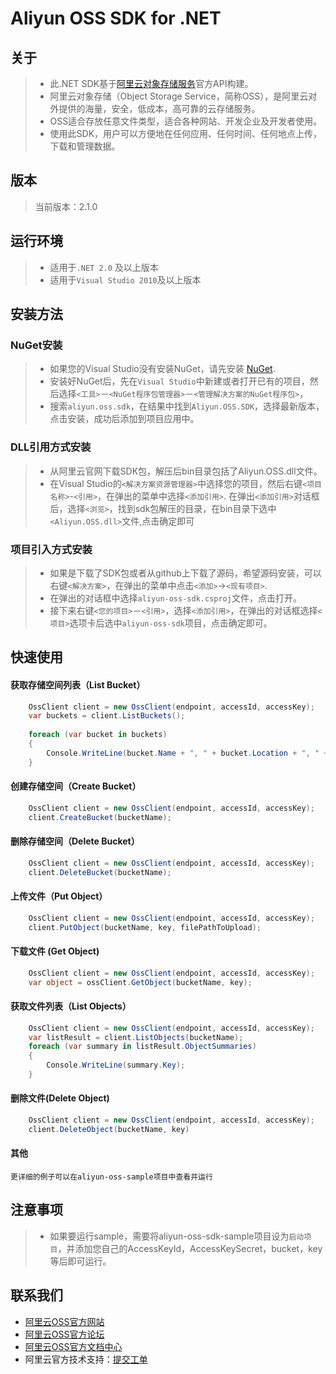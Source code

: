 ﻿# Aliyun OSS SDK for .NET
## 关于
> - 此.NET SDK基于[阿里云对象存储服务](http://www.aliyun.com/product/oss/)官方API构建。
> - 阿里云对象存储（Object Storage Service，简称OSS），是阿里云对外提供的海量，安全，低成本，高可靠的云存储服务。
> - OSS适合存放任意文件类型，适合各种网站、开发企业及开发者使用。
> - 使用此SDK，用户可以方便地在任何应用、任何时间、任何地点上传，下载和管理数据。

## 版本
> 当前版本：2.1.0

## 运行环境
> - 适用于`.NET 2.0` 及以上版本
> - 适用于`Visual Studio 2010`及以上版本

## 安装方法
### NuGet安装
> - 如果您的Visual Studio没有安装NuGet，请先安装 [NuGet](http://docs.nuget.org/docs/start-here/installing-nuget).
> - 安装好NuGet后，先在`Visual Studio`中新建或者打开已有的项目，然后选择`<工具>`－`<NuGet程序包管理器>`－`<管理解决方案的NuGet程序包>`，
> - 搜索`aliyun.oss.sdk`，在结果中找到`Aliyun.OSS.SDK`，选择最新版本，点击安装，成功后添加到项目应用中。

### DLL引用方式安装
> - 从阿里云官网下载SDK包，解压后bin目录包括了Aliyun.OSS.dll文件。
> - 在Visual Studio的`<解决方案资源管理器>`中选择您的项目，然后右键`<项目名称>`-`<引用>`，在弹出的菜单中选择`<添加引用>`.
在弹出`<添加引用>`对话框后，选择`<浏览>`，找到sdk包解压的目录，在bin目录下选中`<Aliyun.OSS.dll>`文件,点击确定即可

### 项目引入方式安装
> - 如果是下载了SDK包或者从github上下载了源码，希望源码安装，可以右键`<解决方案>`，在弹出的菜单中点击`<添加>`->`<现有项目>`.
> - 在弹出的对话框中选择`aliyun-oss-sdk.csproj`文件，点击打开。
> - 接下来右键`<您的项目>`－`<引用>`，选择`<添加引用>`，在弹出的对话框选择`<项目>`选项卡后选中`aliyun-oss-sdk`项目，点击确定即可。

## 快速使用
#### 获取存储空间列表（List Bucket）
```csharp
    OssClient client = new OssClient(endpoint, accessId, accessKey);    
	var buckets = client.ListBuckets();
	
    foreach (var bucket in buckets)
    {
    	Console.WriteLine(bucket.Name + ", " + bucket.Location + ", " + bucket.Owner);
    }
```
    
#### 创建存储空间（Create Bucket）
```csharp
	OssClient client = new OssClient(endpoint, accessId, accessKey);
	client.CreateBucket(bucketName);
```
	
#### 删除存储空间（Delete Bucket）
```csharp
	OssClient client = new OssClient(endpoint, accessId, accessKey); 
	client.DeleteBucket(bucketName);
```

#### 上传文件（Put Object）
```csharp
	OssClient client = new OssClient(endpoint, accessId, accessKey); 
	client.PutObject(bucketName, key, filePathToUpload);
```

#### 下载文件 (Get Object)
```csharp
	OssClient client = new OssClient(endpoint, accessId, accessKey); 
	var object = ossClient.GetObject(bucketName, key);	
```

#### 获取文件列表（List Objects）
```csharp
	OssClient client = new OssClient(endpoint, accessId, accessKey);
	var listResult = client.ListObjects(bucketName);
	foreach (var summary in listResult.ObjectSummaries)
	{   
		Console.WriteLine(summary.Key);
	}
```
	
#### 删除文件(Delete Object)
```csharp
	OssClient client = new OssClient(endpoint, accessId, accessKey);
	client.DeleteObject(bucketName, key)
```

#### 其他
    更详细的例子可以在aliyun-oss-sample项目中查看并运行
	
## 注意事项
> - 如果要运行sample，需要将aliyun-oss-sdk-sample项目设为`启动项目`，并添加您自己的AccessKeyId，AccessKeySecret，bucket，key等后即可运行。

## 联系我们
- [阿里云OSS官方网站](http://oss.aliyun.com)
- [阿里云OSS官方论坛](http://bbs.aliyun.com)
- [阿里云OSS官方文档中心](http://www.aliyun.com/product/oss#Docs)
- 阿里云官方技术支持：[提交工单](https://workorder.console.aliyun.com/#/ticket/createIndex)